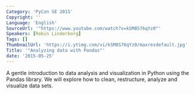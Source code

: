 ```yaml
---
Category: 'PyCon SE 2015'
Copyright: ''
Language: 'English'
SourceUrl: '"https://www.youtube.com/watch?v=kSM8S76qYz0"'
Speakers: [Robin Linderborg]
Tags: []
ThumbnailUrl: 'https://i.ytimg.com/vi/kSM8S76qYz0/maxresdefault.jpg'
Title: '"Analyzing data with Pandas"'
date: '2015-05-25'
---
```

A gentle introduction to data analysis and visualization in Python using the Pandas library. We will explore how to clean, restructure, analyze and visualize data sets.